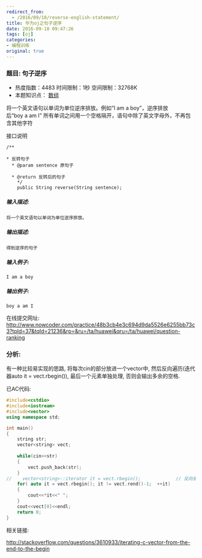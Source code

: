 ```yaml
---
redirect_from:
  - /2016/09/18/reverse-english-statement/
title: 华为oj之句子逆序
date: 2016-09-18 09:47:26
tags: [oj]
categories:
- 编程训练
original: true
---
```


### 题目: 句子逆序

- 热度指数：4483    时间限制：1秒    空间限制：32768K
- 本题知识点： [数组](http://www.nowcoder.com/questionCenter?questionTypes=000100&mutiTagIds=578)

将一个英文语句以单词为单位逆序排放。例如“I am a boy”，逆序排放后“boy a am I”
所有单词之间用一个空格隔开，语句中除了英文字母外，不再包含其他字符


接口说明
```
/**

* 反转句子
  * @param sentence 原句子

  * @return 反转后的句子
    */
    public String reverse(String sentence);
```

##### **输入描述:**

```
将一个英文语句以单词为单位逆序排放。
```

##### **输出描述:**

```
得到逆序的句子
```

##### **输入例子:**

```
I am a boy

```

##### **输出例子:**

```
boy a am I
```



在线提交网址: http://www.nowcoder.com/practice/48b3cb4e3c694d9da5526e6255bb73c3?tpId=37&tqId=21236&rp=&ru=/ta/huawei&qru=/ta/huawei/question-ranking

### 分析:

有一种比较易实现的思路, 将每次cin的部分放进一个vector中, 然后反向遍历(迭代器auto it = vect.rbegin()), 最后一个元素单独处理, 否则会输出多余的空格.



已AC代码:


```cpp
#include<cstdio>
#include<iostream>
#include<vector>
using namespace std;

int main()
{
    string str;
    vector<string> vect;
    
    while(cin>>str)
    {
        vect.push_back(str);
    }
//    vector<string>::iterator it = vect.rbegin();             // 反向循环
    for( auto it = vect.rbegin(); it != vect.rend()-1;  ++it)
    {
        cout<<*it<<" ";
    }
    cout<<vect[0]<<endl;
    return 0;
}
```


相关链接:

http://stackoverflow.com/questions/3610933/iterating-c-vector-from-the-end-to-the-begin


